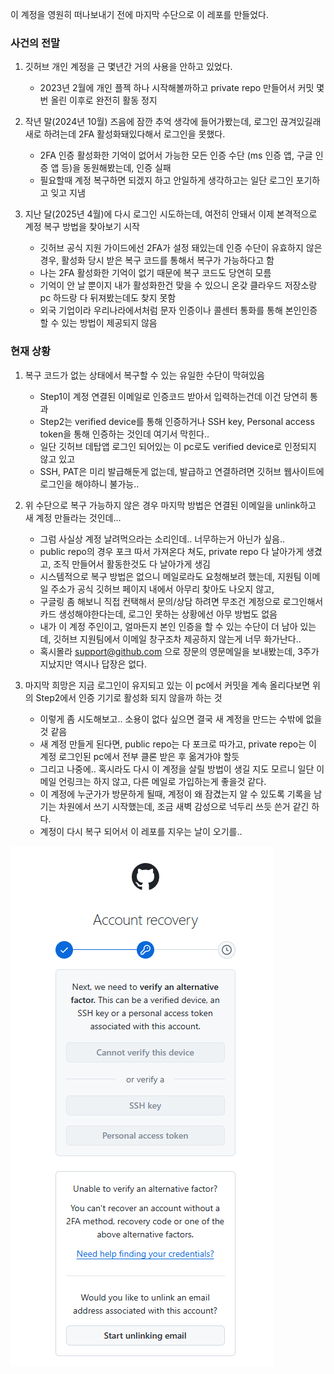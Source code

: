 이 계정을 영원히 떠나보내기 전에 마지막 수단으로 이 레포를 만들었다.

### 사건의 전말
1. 깃허브 개인 계정을 근 몇년간 거의 사용을 안하고 있었다.
   - 2023년 2월에 개인 플젝 하나 시작해볼까하고 private repo 만들어서 커밋 몇번 올린 이후로 완전히 활동 정지

2. 작년 말(2024년 10월) 즈음에 잠깐 추억 생각에 들어가봤는데, 로그인 끊겨있길래 새로 하려는데 2FA 활성화돼있다해서 로그인을 못했다.
   - 2FA 인증 활성화한 기억이 없어서 가능한 모든 인증 수단 (ms 인증 앱, 구글 인증 앱 등)을 동원해봤는데, 인증 실패
   - 필요할때 계정 복구하면 되겠지 하고 안일하게 생각하고는 일단 로그인 포기하고 잊고 지냄

3. 지난 달(2025년 4월)에 다시 로그인 시도하는데, 여전히 안돼서 이제 본격적으로 계정 복구 방법을 찾아보기 시작
   - 깃허브 공식 지원 가이드에선 2FA가 설정 돼있는데 인증 수단이 유효하지 않은 경우, 활성화 당시 받은 복구 코드를 통해서 복구가 가능하다고 함
   - 나는 2FA 활성화한 기억이 없기 때문에 복구 코드도 당연히 모름
   - 기억이 안 날 뿐이지 내가 활성화한건 맞을 수 있으니 온갖 클라우드 저장소랑 pc 하드랑 다 뒤져봤는데도 찾지 못함
   - 외국 기업이라 우리나라에서처럼 문자 인증이나 콜센터 통화를 통해 본인인증 할 수 있는 방법이 제공되지 않음

### 현재 상황
1. 복구 코드가 없는 상태에서 복구할 수 있는 유일한 수단이 막혀있음
   - Step1이 계정 연결된 이메일로 인증코드 받아서 입력하는건데 이건 당연히 통과
   - Step2는 verified device를 통해 인증하거나 SSH key, Personal access token을 통해 인증하는 것인데 여기서 막힌다..
   - 일단 깃허브 데탑앱 로그인 되어있는 이 pc로도 verified device로 인정되지 않고 있고
   - SSH, PAT은 미리 발급해둔게 없는데, 발급하고 연결하려면 깃허브 웹사이트에 로그인을 해야하니 불가능..

2. 위 수단으로 복구 가능하지 않은 경우 마지막 방법은 연결된 이메일을 unlink하고 새 계정 만들라는 것인데...
   - 그럼 사실상 계정 날려먹으라는 소리인데.. 너무하는거 아닌가 싶음..
   - public repo의 경우 포크 따서 가져온다 쳐도, private repo 다 날아가게 생겼고, 조직 만들어서 활동한것도 다 날아가게 생김
   - 시스템적으로 복구 방법은 없으니 메일로라도 요청해보려 했는데, 지원팀 이메일 주소가 공식 깃허브 페이지 내에서 아무리 찾아도 나오지 않고,
   - 구글링 좀 해보니 직접 컨택해서 문의/상담 하려면 무조건 계정으로 로그인해서 카드 생성해야한다는데, 로그인 못하는 상황에선 아무 방법도 없음
   - 내가 이 계정 주인이고, 얼마든지 본인 인증을 할 수 있는 수단이 더 남아 있는데, 깃허브 지원팀에서 이메일 창구조차 제공하지 않는게 너무 화가난다..
   - 혹시몰라 support@github.com 으로 장문의 영문메일을 보내봤는데, 3주가 지났지만 역시나 답장은 없다.

3. 마지막 희망은 지금 로그인이 유지되고 있는 이 pc에서 커밋을 계속 올리다보면 위의 Step2에서 인증 기기로 활성화 되지 않을까 하는 것
   - 이렇게 좀 시도해보고.. 소용이 없다 싶으면 결국 새 계정을 만드는 수밖에 없을 것 같음
   - 새 계정 만들게 된다면, public repo는 다 포크로 따가고, private repo는 이 계정 로그인된 pc에서 전부 클론 받은 후 옮겨가야 할듯
   - 그리고 나중에.. 혹시라도 다시 이 계정을 살릴 방법이 생길 지도 모르니 일단 이메일 언링크는 하지 않고, 다른 메일로 가입하는게 좋을것 같다.
   - 이 계정에 누군가가 방문하게 될때, 계정이 왜 잠겼는지 알 수 있도록 기록을 남기는 차원에서 쓰기 시작했는데, 조금 새벽 감성으로 넉두리 쓰듯 쓴거 같긴 하다.
   - 계정이 다시 복구 되어서 이 레포를 지우는 날이 오기를..

![복구 진행 막힌 부분 스샷](https://github.com/dlakwwkd/try-account-recovery/blob/main/%EC%8A%A4%ED%81%AC%EB%A6%B0%EC%83%B7%202025-05-05%20023146.png)
